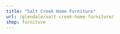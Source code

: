 ```yaml
---
title: "Salt Creek Home Furniture"
url: /glendale/salt-creek-home-furniture/
shop: furniture
---
```

